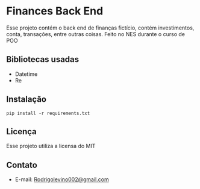 # Finances Back End

Esse projeto contém o back end de finanças fictício, contém investimentos, conta, transações, entre outras coisas. Feito no NES durante o curso de POO

## Bibliotecas usadas

* Datetime
* Re

## Instalação
` pip install -r requirements.txt `

## Licença
Esse projeto utiliza a licensa do MIT

## Contato
* E-mail: Rodrigolevino002@gmail.com